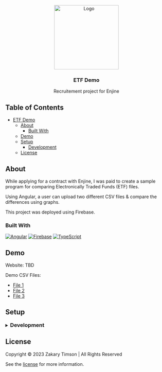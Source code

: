 <!-- Header -->
<div id="top" align="center">
  <br />

  <!-- Logo -->
  <img src="https://git.zakscode.com/repo-avatars/0709db0c51d295d2d29b709865bd95f26e351f72a5c993ca63cd9ec4b4a07f43" alt="Logo" width="200" height="200">

  <!-- Title -->
### ETF Demo

  <!-- Description -->
Recruitement project for Enjine

</div>

## Table of Contents
- [ETF Demo](#top)
    - [About](#about)
        - [Built With](#built-with)
    - [Demo](#demo)
    - [Setup](#setup)
        - [Development](#development)
    - [License](#license)

## About
While applying for a contract with Enjine, I was paid to create a sample program for comparing Electronically Traded Funds (ETF) files.

Using Angular, a user can upload two different CSV files & compare the differences using graphs.

This project was deployed using Firebase.

### Built With
[![Angular](https://img.shields.io/badge/Angular-DD0031?style=for-the-badge&logo=angular)](https://angular.io/)
[![Firebase](https://img.shields.io/badge/Firebase-FFFFFF?style=for-the-badge&logo=firebase)](https://firebase.google.com/)
[![TypeScript](https://img.shields.io/badge/TypeScript-3178C6?style=for-the-badge&logo=typescript&logoColor=white)](https://typescriptlang.org/)

## Demo

Website: TBD

Demo CSV Files:
 - [File 1](./data/Holding_details_FTSE_Canada_All_Cap_Index_ETF_(VCN).csv)
 - [File 2](./data/Holding_details_FTSE_Canada_Index_ETF_(VCE).csv)
 - [File 3](./data/Holding_details_FTSE_Canadian_Capped_REIT_Index_ETF_(VRE).csv)

## Setup

<details>
<summary>
  <h3 id="development" style="display: inline">
    Development
  </h3>
</summary>

#### Prerequisites
- [Node.js](https://nodejs.org/en/download)

#### Instructions
1. Install the dependencies: `npm install`
2. Start the Angular server: `npm run start`
3. Open [http://localhost:4200](http://localhost:4200)

</details>

## License
Copyright © 2023 Zakary Timson | All Rights Reserved

See the [license](./LICENSE) for more information.
